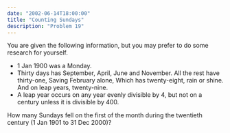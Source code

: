 ```yaml
---
date: "2002-06-14T18:00:00"
title: "Counting Sundays"
description: "Problem 19"
---
```


<p>You are given the following information, but you may prefer to do some research for yourself.</p>
<ul><li>1 Jan 1900 was a Monday.</li>
<li>Thirty days has September,
April, June and November.
All the rest have thirty-one,
Saving February alone,
Which has twenty-eight, rain or shine.
And on leap years, twenty-nine.</li>
<li>A leap year occurs on any year evenly divisible by 4, but not on a century unless it is divisible by 400.</li>
</ul><p>How many Sundays fell on the first of the month during the twentieth century (1 Jan 1901 to 31 Dec 2000)?</p>

